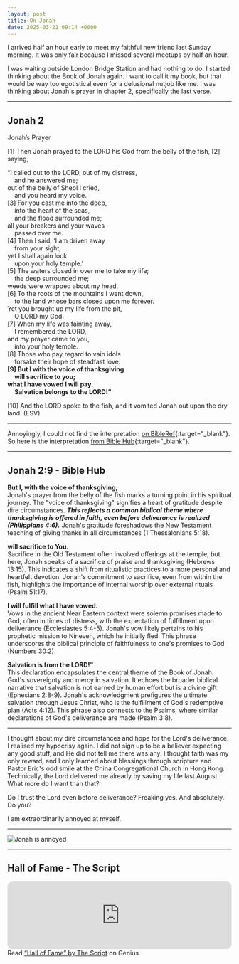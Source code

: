 ```yaml
---
layout: post
title: On Jonah
date: 2025-03-21 09:14 +0000
---
```


I arrived half an hour early to meet my faithful new friend last Sunday morning. It was only fair because I missed several meetups by half an hour.

I was waiting outside London Bridge Station and had nothing to do. I started thinking about the Book of Jonah again. I want to call it my book, but that would be way too egotistical even for a delusional nutjob like me. I was thinking about Jonah's prayer in chapter 2, specifically the last verse.

---

## Jonah 2

Jonah’s Prayer

[1] Then Jonah prayed to the LORD his God from the belly of the fish, [2] saying,

 “I called out to the LORD, out of my distress,  
  &nbsp;&nbsp;&nbsp;&nbsp;and he answered me;  
 out of the belly of Sheol I cried,  
  &nbsp;&nbsp;&nbsp;&nbsp;and you heard my voice.  
 [3] For you cast me into the deep,  
  &nbsp;&nbsp;&nbsp;&nbsp;into the heart of the seas,  
  &nbsp;&nbsp;&nbsp;&nbsp;and the flood surrounded me;  
 all your breakers and your waves  
  &nbsp;&nbsp;&nbsp;&nbsp;passed over me.  
 [4] Then I said, ‘I am driven away  
  &nbsp;&nbsp;&nbsp;&nbsp;from your sight;  
 yet I shall again look  
  &nbsp;&nbsp;&nbsp;&nbsp;upon your holy temple.’  
 [5] The waters closed in over me to take my life;  
  &nbsp;&nbsp;&nbsp;&nbsp;the deep surrounded me;  
 weeds were wrapped about my head.  
 [6] To the roots of the mountains I went down,  
  &nbsp;&nbsp;&nbsp;&nbsp;to the land whose bars closed upon me forever.  
 Yet you brought up my life from the pit,  
  &nbsp;&nbsp;&nbsp;&nbsp;O LORD my God.  
 [7] When my life was fainting away,  
  &nbsp;&nbsp;&nbsp;&nbsp;I remembered the LORD,  
 and my prayer came to you,  
  &nbsp;&nbsp;&nbsp;&nbsp;into your holy temple.  
 [8] Those who pay regard to vain idols  
  &nbsp;&nbsp;&nbsp;&nbsp;forsake their hope of steadfast love.  
 **[9] But I with the voice of thanksgiving**  
  &nbsp;&nbsp;&nbsp;&nbsp;**will sacrifice to you;**  
 **what I have vowed I will pay.**  
  &nbsp;&nbsp;&nbsp;&nbsp;**Salvation belongs to the LORD!”**  

 [10] And the LORD spoke to the fish, and it vomited Jonah out upon the dry land. (ESV)

---

Annoyingly, I could not find the interpretation [on BibleRef](https://www.bibleref.com/Jonah/2/Jonah-2-9.html){:target="_blank"}. So here is the interpretation [from Bible Hub](https://biblehub.com/jonah/2-9.htm#:~:text=Book%C2%A0%E2%97%A6%C2%A0Chapter-,But%20I%2C%20with%20the%20voice%20of%20thanksgiving%2C,-Jonah%27s%20prayer%20from){:target="_blank"}.

---

## Jonah 2:9 - Bible Hub

**But I, with the voice of thanksgiving,**  
Jonah's prayer from the belly of the fish marks a turning point in his spiritual journey. The "voice of thanksgiving" signifies a heart of gratitude despite dire circumstances. ***This reflects a common biblical theme where thanksgiving is offered in faith, even before deliverance is realized (Philippians 4:6).*** Jonah's gratitude foreshadows the New Testament teaching of giving thanks in all circumstances (1 Thessalonians 5:18).

**will sacrifice to You.**  
Sacrifice in the Old Testament often involved offerings at the temple, but here, Jonah speaks of a sacrifice of praise and thanksgiving (Hebrews 13:15). This indicates a shift from ritualistic practices to a more personal and heartfelt devotion. Jonah's commitment to sacrifice, even from within the fish, highlights the importance of internal worship over external rituals (Psalm 51:17).

**I will fulfill what I have vowed.**  
Vows in the ancient Near Eastern context were solemn promises made to God, often in times of distress, with the expectation of fulfillment upon deliverance (Ecclesiastes 5:4-5). Jonah's vow likely pertains to his prophetic mission to Nineveh, which he initially fled. This phrase underscores the biblical principle of faithfulness to one's promises to God (Numbers 30:2).

**Salvation is from the LORD!”**  
This declaration encapsulates the central theme of the Book of Jonah: God's sovereignty and mercy in salvation. It echoes the broader biblical narrative that salvation is not earned by human effort but is a divine gift (Ephesians 2:8-9). Jonah's acknowledgment prefigures the ultimate salvation through Jesus Christ, who is the fulfillment of God's redemptive plan (Acts 4:12). This phrase also connects to the Psalms, where similar declarations of God's deliverance are made (Psalm 3:8).

---

I thought about my dire circumstances and hope for the Lord's deliverance. I realised my hypocrisy again. I did not sign up to be a believer expecting any good stuff, and He did not tell me there was any. I thought faith was my only reward, and I only learned about blessings through scripture and Pastor Eric's odd smile at the China Congregational Church in Hong Kong. Technically, the Lord delivered me already by saving my life last August. What more do I want than that?

Do I trust the Lord even before deliverance? Freaking yes. And absolutely. Do you?

I am extraordinarily annoyed at myself.

---

![Jonah is annoyed](/jonah_is_annoyed.webp)

---

## Hall of Fame - The Script

<iframe style="border-radius:12px" src="https://open.spotify.com/embed/track/7wMq5n8mYSKlQIGECKUgTX?utm_source=generator&theme=0" width="100%" height="152" frameBorder="0" allowfullscreen="" allow="autoplay; clipboard-write; encrypted-media; fullscreen; picture-in-picture" loading="lazy"></iframe>

<div id='rg_embed_link_88207' class='rg_embed_link' data-song-id='88207'>Read <a href='https://genius.com/The-script-hall-of-fame-lyrics'>“Hall of Fame” by The Script</a> on Genius</div> <script crossorigin src='https://genius.com/songs/88207/embed.js'></script>
